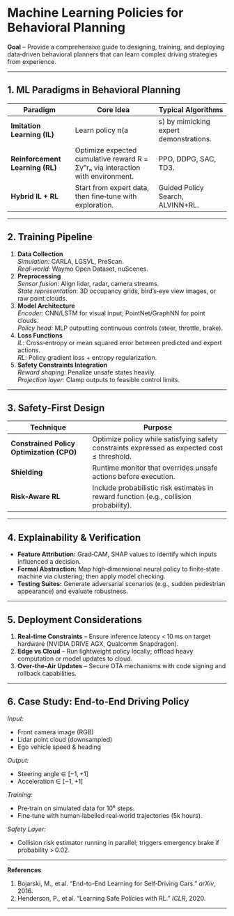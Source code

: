 # Machine Learning Policies for Behavioral Planning  

**Goal** – Provide a comprehensive guide to designing, training, and deploying data‑driven behavioral planners that can learn complex driving strategies from experience.

---

## 1. ML Paradigms in Behavioral Planning  

| Paradigm | Core Idea | Typical Algorithms |
|----------|-----------|--------------------|
| **Imitation Learning (IL)** | Learn policy π(a|s) by mimicking expert demonstrations. | Behavioral cloning, DAGGER, Inverse RL. |
| **Reinforcement Learning (RL)** | Optimize expected cumulative reward R = Σγⁿrₙ via interaction with environment. | PPO, DDPG, SAC, TD3. |
| **Hybrid IL + RL** | Start from expert data, then fine‑tune with exploration. | Guided Policy Search, ALVINN+RL. |

---

## 2. Training Pipeline  

1. **Data Collection**  
   *Simulation:* CARLA, LGSVL, PreScan.  
   *Real‑world:* Waymo Open Dataset, nuScenes.  
2. **Preprocessing**  
   *Sensor fusion*: Align lidar, radar, camera streams.  
   *State representation*: 3D occupancy grids, bird’s‑eye view images, or raw point clouds.  
3. **Model Architecture**  
   *Encoder:* CNN/LSTM for visual input; PointNet/GraphNN for point clouds.  
   *Policy head:* MLP outputting continuous controls (steer, throttle, brake).  
4. **Loss Functions**  
   *IL*: Cross‑entropy or mean squared error between predicted and expert actions.  
   *RL*: Policy gradient loss + entropy regularization.  
5. **Safety Constraints Integration**  
   *Reward shaping:* Penalize unsafe states heavily.  
   *Projection layer:* Clamp outputs to feasible control limits.  

---

## 3. Safety‑First Design  

| Technique | Purpose |
|-----------|---------|
| **Constrained Policy Optimization (CPO)** | Optimize policy while satisfying safety constraints expressed as expected cost ≤ threshold. |
| **Shielding** | Runtime monitor that overrides unsafe actions before execution. |
| **Risk‑Aware RL** | Include probabilistic risk estimates in reward function (e.g., collision probability). |

---

## 4. Explainability & Verification  

* **Feature Attribution:** Grad‑CAM, SHAP values to identify which inputs influenced a decision.  
* **Formal Abstraction:** Map high‑dimensional neural policy to finite‑state machine via clustering; then apply model checking.  
* **Testing Suites:** Generate adversarial scenarios (e.g., sudden pedestrian appearance) and evaluate robustness.

---

## 5. Deployment Considerations  

1. **Real‑time Constraints** – Ensure inference latency < 10 ms on target hardware (NVIDIA DRIVE AGX, Qualcomm Snapdragon).  
2. **Edge vs Cloud** – Run lightweight policy locally; offload heavy computation or model updates to cloud.  
3. **Over‑the‑Air Updates** – Secure OTA mechanisms with code signing and rollback capabilities.  

---

## 6. Case Study: End‑to‑End Driving Policy  

*Input:*  
- Front camera image (RGB)  
- Lidar point cloud (downsampled)  
- Ego vehicle speed & heading

*Output:*  
- Steering angle ∈ [−1, +1]  
- Acceleration ∈ [−1, +1]

*Training:*  
- Pre‑train on simulated data for 10⁶ steps.  
- Fine‑tune with human‑labelled real‑world trajectories (5k hours).  

*Safety Layer:*  
- Collision risk estimator running in parallel; triggers emergency brake if probability > 0.02.

---

**References**  

1. Bojarski, M., et al. “End-to-End Learning for Self‑Driving Cars.” *arXiv*, 2016.  
2. Henderson, P., et al. “Learning Safe Policies with RL.” *ICLR*, 2020.  

---  